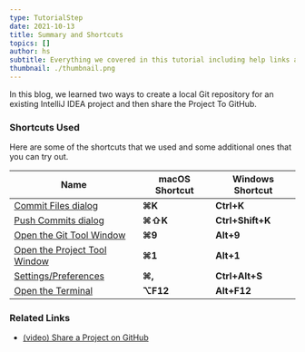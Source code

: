 ```yaml
---
type: TutorialStep
date: 2021-10-13
title: Summary and Shortcuts
topics: []
author: hs
subtitle: Everything we covered in this tutorial including help links and shortcuts.
thumbnail: ./thumbnail.png
---
```


In this blog, we learned two ways to create a local Git repository for an existing IntelliJ IDEA project and then share the Project To GitHub.

### Shortcuts Used
Here are some of the shortcuts that we used and some additional ones that you can try out. 

| Name                                                                                             | macOS Shortcut | Windows Shortcut |
|--------------------------------------------------------------------------------------------------|----------------|------------------|
| [Commit Files dialog](https://www.jetbrains.com/help/idea/commit-and-push-changes.html)          | **⌘K**         | **Ctrl+K**       |
| [Push Commits dialog](https://www.jetbrains.com/help/idea/commit-and-push-changes.html)          | **⌘⇧K**        | **Ctrl+Shift+K** |
| [Open the Git Tool Window](https://www.jetbrains.com/help/idea/version-control-tool-window.html) | **⌘9**         | **Alt+9**        |
| [Open the Project Tool Window](https://www.jetbrains.com/help/idea/project-tool-window.html)     | **⌘1**         | **Alt+1**        |
| [Settings/Preferences](https://www.jetbrains.com/help/idea/configure-project-settings.html)      | **⌘,**         | **Ctrl+Alt+S**   |
| [Open the Terminal](https://www.jetbrains.com/help/idea/terminal-emulator.html)                  | **⌥F12**       | **Alt+F12**      |

### Related Links
- [(video) Share a Project on GitHub](https://www.youtube.com/watch?v=4ukhZvOmAtk)
